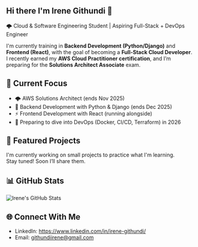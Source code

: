 ## Hi there I'm Irene Githundi 👋
🌩️ Cloud & Software Engineering Student | Aspiring Full-Stack + DevOps Engineer

I'm currently training in **Backend Development (Python/Django)** and **Frontend (React)**, with the goal of becoming a **Full-Stack Cloud Developer**.  
I recently earned my **AWS Cloud Practitioner certification**, and I’m preparing for the **Solutions Architect Associate** exam.
  

## 🔭 Current Focus
- 🌩️ AWS Solutions Architect (ends Nov 2025)
- 🐍 Backend Development with Python & Django (ends Dec 2025)
- ⚡ Frontend Development with React (running alongside)
- 🐳 Preparing to dive into DevOps (Docker, CI/CD, Terraform) in 2026

## 📂 Featured Projects
I'm currently working on small projects to practice what I'm learning.  
Stay tuned! Soon I’ll share them.

## 📊 GitHub Stats
![Irene's GitHub Stats](https://github-readme-stats.vercel.app/api?username=IreneGithundi&show_icons=true&theme=radical)

## 🌐 Connect With Me
- LinkedIn: https://www.linkedin.com/in/irene-githundi/
- Email: githundiirene@gmail.com



<!--
**IreneGithundi/IreneGithundi** is a ✨ _special_ ✨ repository because its `README.md` (this file) appears on your GitHub profile.

Here are some ideas to get you started:

- 🔭 I’m currently working on ...
- 🌱 I’m currently learning ...
- 👯 I’m looking to collaborate on ...
- 🤔 I’m looking for help with ...
- 💬 Ask me about ...
- 📫 How to reach me: ...
- 😄 Pronouns: ...
- ⚡ Fun fact: ...
-->
